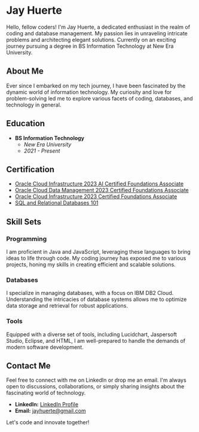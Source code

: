 # Jay Huerte

Hello, fellow coders! I'm Jay Huerte, a dedicated enthusiast in the realm of coding and database management. My passion lies in unraveling intricate problems and architecting elegant solutions. Currently on an exciting journey pursuing a degree in BS Information Technology at New Era University.

## About Me

Ever since I embarked on my tech journey, I have been fascinated by the dynamic world of information technology. My curiosity and love for problem-solving led me to explore various facets of coding, databases, and technology in general.

## Education

- **BS Information Technology**
  - *New Era University*
  - *2021 - Present*

## Certification

- [Oracle Cloud Infrastructure 2023 AI Certified Foundations Associate](https://catalog-education.oracle.com/pls/certview/sharebadge?id=3E6C181EE41E65ADB619EC9753DEFDE30B035677B23C5D7A77C939171BF38888&fbclid=IwAR10x-qv7ADsYLAjG93gTb8iJr-rhxakoX8Vkb5Y7Nl7Pu4bmjLJvIDIYB0)
- [Oracle Cloud Data Management 2023 Certified Foundations Associate](https://catalog-education.oracle.com/pls/certview/sharebadge?id=A3728C6BDC61717265736057EECD5732263484C5A1C9DDFF8A194CFA240E3201&fbclid=IwAR0VJ-JI0-YlOq9CabckpMF1REG1WlO9zp5Rk7IqemeutpnTTcEjv1cRFDc)
- [Oracle Cloud Infrastructure 2023 Certified Foundations Associate](https://catalog-education.oracle.com/pls/certview/sharebadge?id=A02CC04AB59863B8F4AABD74FD5F5AB6641BED9E95747E9E8F18F814C1344492&fbclid=IwAR1qOoKzBI-QrdT0i0So1sJxB0MmXWLXyuLRkvh2svtCTNJ5N_FF5l-2m48)
- [SQL and Relational Databases 101]([Certification-Links/SQL_Relational_Databases_101_Certification_Link](https://courses.cognitiveclass.ai/certificates/46eade9a899841e4acbe662239083842))

## Skill Sets

### Programming

I am proficient in Java and JavaScript, leveraging these languages to bring ideas to life through code. My coding journey has exposed me to various projects, honing my skills in creating efficient and scalable solutions.

### Databases

I specialize in managing databases, with a focus on IBM DB2 Cloud. Understanding the intricacies of database systems allows me to optimize data storage and retrieval for robust applications.

### Tools

Equipped with a diverse set of tools, including Lucidchart, Jaspersoft Studio, Eclipse, and HTML, I am well-prepared to handle the demands of modern software development.

## Contact Me

Feel free to connect with me on LinkedIn or drop me an email. I'm always open to discussions, collaborations, or simply sharing insights about the fascinating world of technology.

- **LinkedIn:** [LinkedIn Profile](LinkedIn_Profile_Link)
- **Email:** jayhuerte@gmail.com

Let's code and innovate together!
